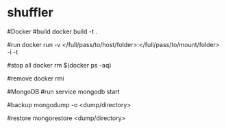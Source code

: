 # shuffler


#Docker
#build
docker build -t <docker-name> .

#run
docker run -v </full/pass/to/host/folder>:</full/pass/to/mount/folder> -i -t <docker-name>

#stop all
docker rm $(docker ps -aq)

#remove
docker rmi <docker-name>

#MongoDB
#run
service mongodb start

#backup
mongodump -o <dump/directory>

#restore
mongorestore <dump/directory>
